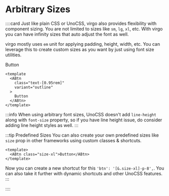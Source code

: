 # Arbitrary Sizes

::::card
Just like plain CSS or UnoCSS, virgo also provides flexibility with component sizing. You are not limited to sizes like `sm`, `lg`, `xl`, etc. With virgo you can have infinity <i class="i-fluent-emoji-infinity"></i> sizes that auto adjust the font as well.

virgo mostly uses `em` unit for applying padding, height, width, etc. You can leverage this to create custom sizes as you want by just using font size utilities.

<ABtn class="text-[0.95rem]" variant="outline">Button</ABtn>

```vue{3}
<template
  <ABtn
    class="text-[0.95rem]"
    variant="outline"
  >
    Button
  </ABtn>
</template>
```

:::info
When using arbitrary font sizes, UnoCSS doesn't add `line-height` along with `font-size` property, so if you have line height issue, do consider adding line height styles as well.
:::

:::tip Predefined Sizes
You can also create your own predefined sizes like `size` prop in other frameworks using custom classes & shortcuts.

```vue
<template>
  <ABtn class="size-xl">Button</ABtn>
</template>
```

Now you can create a new shortcut for this `'btn': '[&.size-xl]-p-8',`. You can also take it further with dynamic shortcuts and other UnoCSS features.
:::

::::
